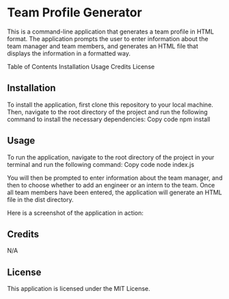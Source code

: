 # Team Profile Generator
This is a command-line application that generates a team profile in HTML format. The application prompts the user to enter information about the team manager and team members, and generates an HTML file that displays the information in a formatted way.

Table of Contents
Installation
Usage
Credits
License

## Installation
To install the application, first clone this repository to your local machine. Then, navigate to the root directory of the project and run the following command to install the necessary dependencies:
Copy code
npm install

## Usage
To run the application, navigate to the root directory of the project in your terminal and run the following command:
Copy code
node index.js

You will then be prompted to enter information about the team manager, and then to choose whether to add an engineer or an intern to the team. Once all team members have been entered, the application will generate an HTML file in the dist directory.

Here is a screenshot of the application in action:


## Credits
N/A

## License
This application is licensed under the MIT License.
